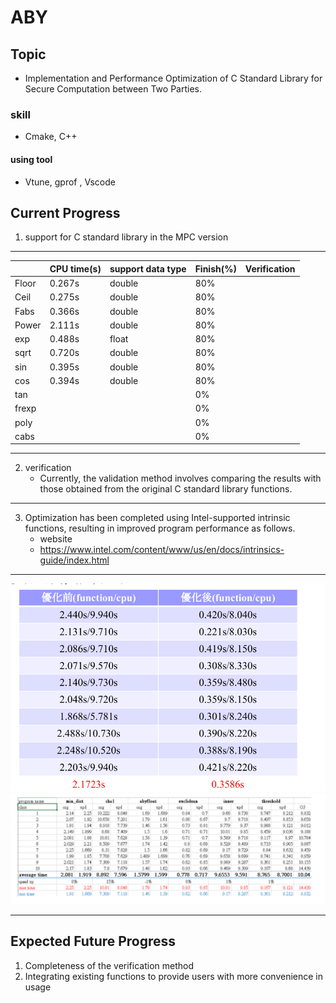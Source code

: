 # ABY
## Topic
- Implementation and Performance Optimization of C Standard Library for Secure Computation between Two Parties.
### skill
- Cmake, C++
#### using tool 
- Vtune, gprof , Vscode
## Current Progress
1. support for C standard library in the MPC version

---

||CPU time(s)|support data type |Finish(%) |Verification|
|-----|--------|-----|--------|--|
|Floor|0.267s|double|80%||
|Ceil|0.275s|double|80%||
|Fabs|0.366s|double|80%||
|Power|2.111s|double|80%||
|exp|0.488s|float|80%||
|sqrt|0.720s|double|80%||
|sin|0.395s|double|80%||
|cos|0.394s|double|80%||
|tan|||0%||
|frexp|||0%||
|poly|||0%||
|cabs|||0%||
---
2. verification 
    - Currently, the validation method involves comparing the results with those 
      obtained from the original C standard library functions.
---
3. Optimization has been completed using Intel-supported intrinsic functions, 
  resulting in improved program performance as follows.
    - website
    - https://www.intel.com/content/www/us/en/docs/intrinsics-guide/index.html
---

![Alt text](image.png)
![Alt text](image-1.png)

---
## Expected Future Progress
1. Completeness of the verification method
2. Integrating existing functions to provide users with more convenience in usage
 

